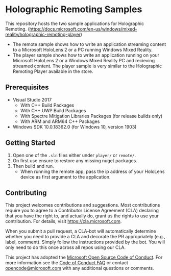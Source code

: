 
# Holographic Remoting Samples

This repository hosts the two sample applications for Holographic Remoting. (https://docs.microsoft.com/en-us/windows/mixed-reality/holographic-remoting-player)
* The remote sample shows how to write an application streaming content to a Microsoft HoloLens 2 or a PC running Windows Mixed Reality.
* The player sample shows how to write an application running on your Microsoft HoloLens 2 or a Windows Mixed Reality PC and recieving streamed content. The player sample is very similar to the Holographic Remoting Player available in the store.

## Prerequisites

* Visual Studio 2017
    * With C++ Build Packages
    * With C++ UWP Build Packages
    * With Spectre Mitigation Libraries Packages (for release builds only)
    * With ARM and ARM64 C++ Packages
* Windows SDK 10.0.18362.0 (for Windows 10, version 1903)

## Getting Started

1. Open one of the ```.sln``` files either under ```player/``` or ```remote/```. 
2. On first use ensure to restore any missing nuget packages. 
3. Then build and run.
    * When running the remote app, pass the ip address of your HoloLens device as first argument to the application.

## Contributing

This project welcomes contributions and suggestions.  Most contributions require you to agree to a
Contributor License Agreement (CLA) declaring that you have the right to, and actually do, grant us
the rights to use your contribution. For details, visit https://cla.microsoft.com.

When you submit a pull request, a CLA-bot will automatically determine whether you need to provide
a CLA and decorate the PR appropriately (e.g., label, comment). Simply follow the instructions
provided by the bot. You will only need to do this once across all repos using our CLA.

This project has adopted the [Microsoft Open Source Code of Conduct](https://opensource.microsoft.com/codeofconduct/).
For more information see the [Code of Conduct FAQ](https://opensource.microsoft.com/codeofconduct/faq/) or
contact [opencode@microsoft.com](mailto:opencode@microsoft.com) with any additional questions or comments.
